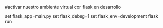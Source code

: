 #activar nuestro ambiente virtual con flask en desarrollo

set flask_app=main.py
set flask_debug=1
set flask_env=development
flask run